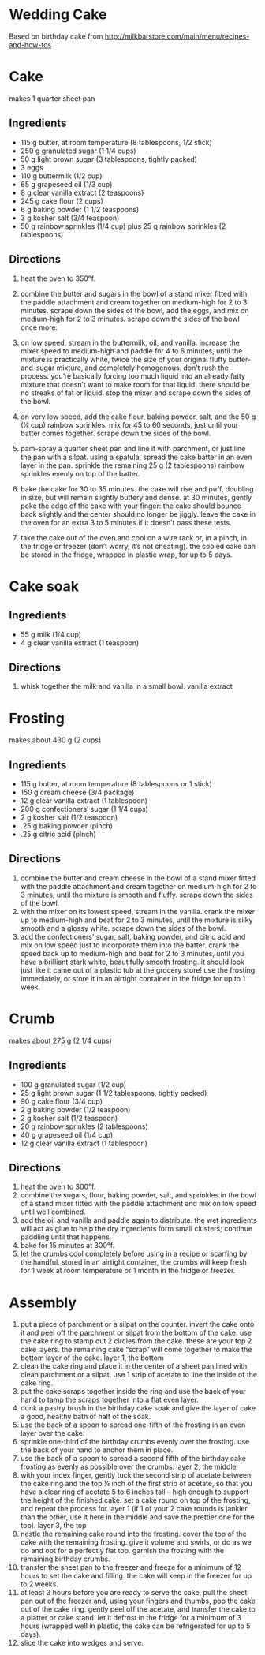 # Wedding Cake
Based on birthday cake from http://milkbarstore.com/main/menu/recipes-and-how-tos

# Cake

makes 1 quarter sheet pan

## Ingredients

- 115 g butter, at room temperature (8 tablespoons, 1/2 stick)
- 250 g granulated sugar (1 1/4 cups)
- 50 g light brown sugar (3 tablespoons, tightly packed)
- 3 eggs
- 110 g buttermilk (1/2 cup)
- 65 g grapeseed oil (1/3 cup)
- 8 g clear vanilla extract (2 teaspoons)
- 245 g cake flour (2 cups)
- 6 g baking powder (1 1/2 teaspoons)
- 3 g kosher salt (3/4 teaspoon)
- 50 g rainbow sprinkles (1/4 cup) plus 25 g rainbow sprinkles (2 tablespoons)

## Directions 

1. heat the oven to 350°f.

2. combine the butter and sugars in the bowl of a stand mixer fitted with the paddle attachment and cream together on medium-high for 2 to 3 minutes. scrape down the sides of the bowl, add the eggs, and mix on medium-high for 2 to 3 minutes. scrape down the sides of the bowl once more.
3. on low speed, stream in the buttermilk, oil, and vanilla. increase the mixer speed to medium-high and paddle for 4 to 6 minutes, until the mixture is practically white, twice the size of your original fluffy butter-and-sugar mixture, and completely homogenous. don’t rush the process. you’re basically forcing too much liquid into an already fatty mixture that doesn’t want to make room for that liquid. there should be no streaks of fat or liquid. stop the mixer and scrape down the sides of the bowl.
4. on very low speed, add the cake flour, baking powder, salt, and the 50 g (¼ cup) rainbow sprinkles. mix for 45 to 60 seconds, just until your batter comes together. scrape down the sides of the bowl.
5. pam-spray a quarter sheet pan and line it with parchment, or just line the pan with a silpat. using a spatula, spread the cake batter in an even layer in the pan. sprinkle the remaining 25 g (2 tablespoons) rainbow sprinkles evenly on top of the batter.
6. bake the cake for 30 to 35 minutes. the cake will rise and puff, doubling in size, but will remain slightly buttery and dense. at 30 minutes, gently poke the edge of the cake with your finger: the cake should bounce back slightly and the center should no longer be jiggly. leave the cake in the oven for an extra 3 to 5 minutes if it doesn’t pass these tests.
7. take the cake out of the oven and cool on a wire rack or, in a pinch, in the fridge or freezer (don’t worry, it’s not cheating). the cooled cake can be stored in the fridge, wrapped in plastic wrap, for up to 5 days.

# Cake soak

## Ingredients
- 55 g milk (1/4 cup)
- 4 g clear vanilla extract (1 teaspoon)

## Directions

1. whisk together the milk and vanilla in a small bowl.
vanilla extract

# Frosting

makes about 430 g (2 cups)

## Ingredients

- 115 g butter, at room temperature (8 tablespoons or 1 stick)
- 150 g cream cheese (3/4 package)
- 12 g clear vanilla extract (1 tablespoon)
- 200 g confectioners’ sugar (1 1/4 cups)
- 2 g kosher salt (1/2 teaspoon)
- .25 g baking powder (pinch)
- .25 g citric acid (pinch)

## Directions

1. combine the butter and cream cheese in the bowl of a stand mixer fitted with the paddle attachment and cream together on medium-high for 2 to 3 minutes, until the mixture is smooth and fluffy. scrape down the sides of the bowl.
2. with the mixer on its lowest speed, stream in the vanilla. crank the mixer up to medium-high and beat for 2 to 3 minutes, until the mixture is silky smooth and a glossy white. scrape down the sides of the bowl.
3. add the confectioners’ sugar, salt, baking powder, and citric acid and mix on low speed just to incorporate them into the batter. crank the speed back up to medium-high and beat for 2 to 3 minutes, until you have a brilliant stark white, beautifully smooth frosting. it should look just like it came out of a plastic tub at the grocery store! use the frosting immediately, or store it in an airtight container in the fridge for up to 1 week.

# Crumb

makes about 275 g (2 1/4 cups)

## Ingredients

- 100 g granulated sugar (1/2 cup)
- 25 g light brown sugar (1 1/2 tablespoons, tightly packed)
- 90 g cake flour (3/4 cup)
- 2 g baking powder (1/2 teaspoon)
- 2 g kosher salt (1/2 teaspoon)
- 20 g rainbow sprinkles (2 tablespoons)
- 40 g grapeseed oil (1/4 cup)
- 12 g clear vanilla extract (1 tablespoon)

## Directions

1. heat the oven to 300°f.
2. combine the sugars, flour, baking powder, salt, and sprinkles in the bowl of a stand mixer fitted with the paddle attachment and mix on low speed until well combined.
3. add the oil and vanilla and paddle again to distribute. the wet ingredients will act as glue to help the dry ingredients form small clusters; continue paddling until that happens.
4. bake for 15 minutes at 300°f.
5. let the crumbs cool completely before using in a recipe or scarfing by the handful. stored in an airtight container, the crumbs will keep fresh for 1 week at room temperature or 1 month in the fridge or freezer.

# Assembly

1. put a piece of parchment or a silpat on the counter. invert the cake onto it and peel off the parchment or silpat from the bottom of the cake. use the cake ring to stamp out 2 circles from the cake. these are your top 2 cake layers. the remaining cake “scrap” will come together to make the bottom layer of the cake.
layer 1, the bottom
2. clean the cake ring and place it in the center of a sheet pan lined with clean parchment or a silpat. use 1 strip of acetate to line the inside of the cake ring.
3. put the cake scraps together inside the ring and use the back of your hand to tamp the scraps together into a flat even layer.
4. dunk a pastry brush in the birthday cake soak and give the layer of cake a good, healthy bath of half of the soak.
5. use the back of a spoon to spread one-fifth of the frosting in an even layer over the cake.
6. sprinkle one-third of the birthday crumbs evenly over the frosting. use the back of your hand to anchor them in place.
7. use the back of a spoon to spread a second fifth of the birthday cake frosting as evenly as possible over the crumbs.
layer 2, the middle
8. with your index finger, gently tuck the second strip of acetate between the cake ring and the top ¼ inch of the first strip of acetate, so that you have a clear ring of acetate 5 to 6 inches tall – high enough to support the height of the finished cake. set a cake round on top of the frosting, and repeat the process for layer 1 (if 1 of your 2 cake rounds is jankier than the other, use it here in the middle and save the prettier one for the top).
layer 3, the top
9. nestle the remaining cake round into the frosting. cover the top of the cake with the remaining frosting. give it volume and swirls, or do as we do and opt for a perfectly flat top. garnish the frosting with the remaining birthday crumbs.
10. transfer the sheet pan to the freezer and freeze for a minimum of 12 hours to set the cake and filling. the cake will keep in the freezer for up to 2 weeks.
11. at least 3 hours before you are ready to serve the cake, pull the sheet pan out of the freezer and, using your fingers and thumbs, pop the cake out of the cake ring. gently peel off the acetate, and transfer the cake to a platter or cake stand. let it defrost in the fridge for a minimum of 3 hours (wrapped well in plastic, the cake can be refrigerated for up to 5 days).
12. slice the cake into wedges and serve.

